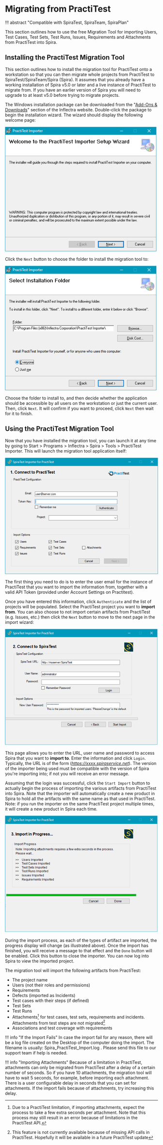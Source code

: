 # Migrating from PractiTest
!!! abstract "Compatible with SpiraTest, SpiraTeam, SpiraPlan"

This section outlines how to use the free Migration Tool for importing Users, Test Cases, Test Sets, Test Runs, Issues, Requirements and Attachments from PractiTest into Spira.

## Installing the PractiTest Migration Tool

This section outlines how to install the migration tool for PractiTest onto a workstation so that you can then migrate whole projects from PractiTest to SpiraTest/SpiraTeam/Spira (Spira). It assumes that you already have a working installation of Spira v5.0 or later and a live instance of PractiTest to migrate from. If you have an earlier version of Spira you will need to upgrade to at least v5.0 before trying to migrate projects.

The Windows installation package can be downloaded from the "[Add-Ons & Downloads](http://www.inflectra.com/SpiraPlan/Downloads.aspx)" section of the Inflectra website. Double-click the package to begin the installation wizard. The wizard should display the following welcome page:

![](img/Migrating_from_PractiTest_1.png)

Click the `Next` button to choose the folder to install the migration tool to:

![](img/Migrating_from_PractiTest_2.png)

Choose the folder to install to, and then decide whether the application should be accessible by all users on the workstation or just the current user. Then, click `Next`. It will confirm if you want to proceed, click `Next` then wait for it to finish.

## Using the PractiTest Migration Tool
Now that you have installed the migration tool, you can launch it at any time by going to Start > Programs > Inflectra > Spira > Tools > PractiTest Importer. This will launch the migration tool application itself:

![](img/Migrating_from_PractiTest_3.png)

The first thing you need to do is to enter the user email for the instance of PractiTest that you want to import the information from, together with a valid API Token (provided under Account Settings on Practitest).

Once you have entered this information, click `Authenticate` and the list of projects will be populated. Select the PractiTest project you want to **import from**. You can also choose to not import certain artifacts from PractiTest (e.g. Issues, etc.) then click the `Next` button to move to the next page in the import wizard:

![](img/Migrating_from_PractiTest_4.png)

This page allows you to enter the URL, user name and password to access Spira that you want to **import to**. Enter the information and click `Login`. Typically, the URL is of the form (*https://xxxx.spiraservice.net*). The version of the importer being used must be compatible with the version of Spira you're importing into; if not you will receive an error message.

Assuming that the login was successful, click the `Start Import` button to actually begin the process of importing the various artifacts from PractiTest into Spira. Note that the importer will automatically create a new product in Spira to hold all the artifacts with the same name as that used in PractiTest. Note: if you run the importer on the same PractiTest project multiple times, it will create a new product in Spira each time.

![](img/Migrating_from_PractiTest_5.png)

During the import process, as each of the types of artifact are imported, the progress display will change (as illustrated above). Once the import has finished, you will receive a message to that effect and the `Done` button will be enabled. Click this button to close the importer. You can now log into Spira to view the imported project.

The migration tool will import the following artifacts from PractiTest:

- The project name
- Users (not their roles and permissions)
- Requirements
- Defects (imported as Incidents)
- Test cases with their steps (if defined)
- Test Sets
- Test Runs
- Attachments[^1] for test cases, test sets, requirements and incidents. Attachments from test steps are not migrated[^2]
- Associations and test coverage with requirements

!!! info "If the Import Fails"
    In case the import fail for any reason, there will be a log file created on the Desktop of the computer doing the import. The filename is usually: Spira_PractiTest_Import.log . Please send this file to our support team if help is needed.

!!! info "Importing Attachments"
    Because of a limitation in PractiTest, attachments can only be migrated from PractiTest after a delay of a certain number of seconds. So if you have 10 attachments, the migration tool will have to wait 5 seconds, for example, before importing each attachment. There is a user configurable delay in seconds that you can set for attachments. If the import fails because of attachments, try increasing this delay.

[^1]: Due to a PractiTest limitation, if importing attachments, expect the process to take a few extra seconds per attachment. Note that this process may still result in an error because of limitations in the PractiTest API.
[^2]: This feature is not currently available because of missing API calls in PractiTest. Hopefully it will be available in a future PractiTest update
